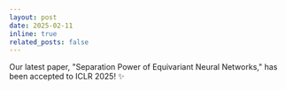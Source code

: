 ```yaml
---
layout: post
date: 2025-02-11
inline: true
related_posts: false
---
```


Our latest paper, "Separation Power of Equivariant Neural Networks," has been accepted to ICLR 2025! ✨


